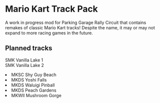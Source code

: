 # Mario Kart Track Pack
A work in progress mod for Parking Garage Rally Circuit that contains remakes of classic Mario Kart tracks! Despite the name, it may or may not expand to more racing games in the future.

## Planned tracks
SMK Vanilla Lake 1<br>
SMK Vanilla Lake 2<br>
<li>MKSC Shy Guy Beach</li>
<li>MKDS Yoshi Falls</li>
<li>MKDS Waluigi Pinball</li>
<li>MKDS Peach Gardens</li>
<li>MKWII Mushroom Gorge</li>
